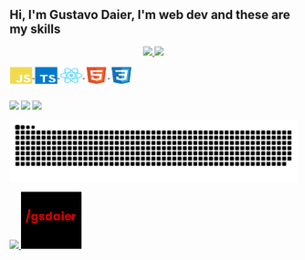 ## Hi, I'm Gustavo Daier, I'm web dev and these are my skills
<div align="center">
  <a href="https://github.com/gsdaier">
  <img height="180em" src="https://github-readme-stats.vercel.app/api?username=gsdaier&show_icons=true&theme=dark&include_all_commits=true&count_private=true"/>
  <img height="140em" src="https://github-readme-stats.vercel.app/api/top-langs/?username=gsdaier&layout=compact&langs_count=7&theme=dark"/>
</div>
<div style="display: inline_block"><br>
  <img align="center" alt="gsdaier-Js" height="30" width="40" src="https://raw.githubusercontent.com/devicons/devicon/master/icons/javascript/javascript-plain.svg">
  <img align="center" alt="gsdaier-Ts" height="30" width="40" src="https://raw.githubusercontent.com/devicons/devicon/master/icons/typescript/typescript-plain.svg">
  <img align="center" alt="gsdaier-React" height="30" width="40" src="https://raw.githubusercontent.com/devicons/devicon/master/icons/react/react-original.svg">
  <img align="center" alt="gsdaier-HTML" height="30" width="40" src="https://raw.githubusercontent.com/devicons/devicon/master/icons/html5/html5-original.svg">
  <img align="center" alt="gsdaier-CSS" height="30" width="40" src="https://raw.githubusercontent.com/devicons/devicon/master/icons/css3/css3-original.svg">
</div>
  
  ##
 
<div> 
  <a href="https://instagram.com/g_daier" target="_blank"><img src="https://img.shields.io/badge/-Instagram-%23E4405F?style=for-the-badge&logo=instagram&logoColor=white" target="_blank"></a>
    <a href="https://www.twitch.tv/gsdaier" target="_blank"><img src="https://img.shields.io/badge/Twitch-9146FF?style=for-the-badge&logo=twitch&logoColor=white" target="_blank"></a>
  <a href="https://www.linkedin.com/in/gustavo-daier-708a64228/" target="_blank"><img src="https://img.shields.io/badge/-LinkedIn-%230077B5?style=for-the-badge&logo=linkedin&logoColor=white" target="_blank"></a> 
 
  ![Snake animation](https://raw.githubusercontent.com/Platane/snk/output/github-contribution-grid-snake.svg)

  <a href="https://github.com/gsdaier/cardapio-terraco"><img style="height: 100px;" src="https://files.menudino.com/cardapios/12235/logo.png">
  <a href="https://github.com/gsdaier/personal-website"><img style="height: 100px;" src="gsdaier.png">
</div>

